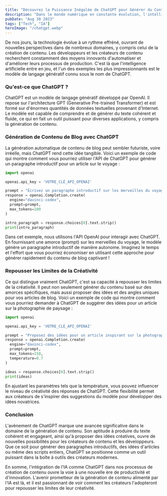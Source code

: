 ```yaml
---
title: "Découvrez la Puissance Inégalée de ChatGPT pour Générer du Contenu"
description: "Dans le monde numérique en constante évolution, l'intelligence artificielle (IA) joue un rôle de plus en plus essentiel. L'une des manifestations les plus impressionnantes de cette IA est ChatGPT, un modèle de langage génératif développé par OpenAI. Dans cet article, nous explorerons comment ChatGPT peut être utilisé pour générer du contenu de blog de manière efficace et créative, en utilisant des exemples concrets de code."
pubDate: "Aug 30 2023"
tags: ["Tech", "IA"]
heroImage: "/chatgpt.webp"
---
```


De nos jours, la technologie évolue à un rythme effréné, ouvrant de nouvelles perspectives dans de nombreux domaines, y compris celui de la création de contenu. Les développeurs et les créateurs de contenu recherchent constamment des moyens innovants d'automatiser et d'améliorer leurs processus de production. C'est là que l'intelligence artificielle entre en jeu, et l'un des exemples les plus impressionnants est le modèle de langage génératif connu sous le nom de ChatGPT.

### Qu'est-ce que ChatGPT ?

ChatGPT est un modèle de langage génératif développé par OpenAI. Il repose sur l'architecture GPT (Generative Pre-trained Transformer) et est formé sur d'énormes quantités de données textuelles provenant d'Internet. Le modèle est capable de comprendre et de générer du texte cohérent et fluide, ce qui en fait un outil puissant pour diverses applications, y compris la génération de contenu.

### Génération de Contenu de Blog avec ChatGPT

La génération automatique de contenu de blog peut sembler futuriste, voire irréelle, mais ChatGPT rend cette idée tangible. Voici un exemple de code qui montre comment vous pourriez utiliser l'API de ChatGPT pour générer un paragraphe introductif pour un article sur le voyage :

```python
import openai

openai.api_key = 'VOTRE_CLÉ_API_OPENAI'

prompt = "Écrivez un paragraphe introductif sur les merveilles du voyage à travers le monde."
response = openai.Completion.create(
  engine="davinci-codex",
  prompt=prompt,
  max_tokens=100
)

intro_paragraph = response.choices[0].text.strip()
print(intro_paragraph)
```

Dans cet exemple, nous utilisons l'API OpenAI pour interagir avec ChatGPT. En fournissant une amorce (prompt) sur les merveilles du voyage, le modèle génère un paragraphe introductif de manière autonome. Imaginez le temps et l'effort que vous pourriez économiser en utilisant cette approche pour générer rapidement du contenu de blog captivant !

### Repousser les Limites de la Créativité

Ce qui distingue vraiment ChatGPT, c'est sa capacité à repousser les limites de la créativité. Il peut non seulement générer du contenu basé sur des amorces spécifiques, mais aussi proposer des idées et des angles uniques pour vos articles de blog. Voici un exemple de code qui montre comment vous pourriez demander à ChatGPT de suggérer des idées pour un article sur la photographie de paysage :

```python
import openai

openai.api_key = 'VOTRE_CLÉ_API_OPENAI'

prompt = "Proposez des idées pour un article inspirant sur la photographie de paysage."
response = openai.Completion.create(
  engine="davinci-codex",
  prompt=prompt,
  max_tokens=150,
  temperature=0.7
)

ideas = response.choices[0].text.strip()
print(ideas)
```

En ajustant les paramètres tels que la température, vous pouvez influencer le niveau de créativité des réponses de ChatGPT. Cette flexibilité permet aux créateurs de s'inspirer des suggestions du modèle pour développer des idées novatrices.

### Conclusion

L'avènement de ChatGPT marque une avancée significative dans le domaine de la génération de contenu. Son aptitude à produire du texte cohérent et engageant, ainsi qu'à proposer des idées créatives, ouvre de nouvelles possibilités pour les créateurs de contenu et les développeurs. Que ce soit pour générer des paragraphes introductifs, des idées d'articles ou même des scripts entiers, ChatGPT se positionne comme un outil puissant dans la boîte à outils des créateurs modernes.

En somme, l'intégration de l'IA comme ChatGPT dans nos processus de création de contenu ouvre la voie à une nouvelle ère de productivité et d'innovation. L'avenir prometteur de la génération de contenu alimenté par l'IA est là, et il est passionnant de voir comment les créateurs l'adopteront pour repousser les limites de leur créativité.
